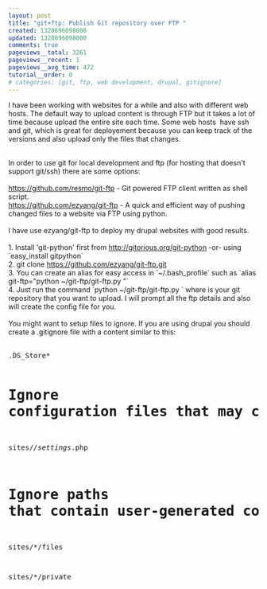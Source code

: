 ```yaml
---
layout: post
title: "git+ftp: Publish Git repository over FTP "
created: 1320896098000
updated: 1320896098000
comments: true
pageviews__total: 3261
pageviews__recent: 1
pageviews__avg_time: 472
tutorial__order: 0
# categories: [git, ftp, web development, drupal, gitignore]
---
```

<p>I have been working with websites for a while and also with different web hosts. The default way to upload content is through FTP but it takes a lot of time because upload the entire site each time. Some web hosts &nbsp;have ssh and git, which is great for deployement because you can keep track of the versions and also upload only the files that changes.</p>
<!--More-->
<div>
	&nbsp;</div>
<div>
	In order to use git for local development and ftp (for hosting that doesn&#39;t support git/ssh) there are some options:</div>
<div>
	&nbsp;</div>
<div>
	<a href="https://github.com/resmo/git-ftp">https://github.com/resmo/git-ftp</a> - Git powered FTP client written as shell script.</div>
<div>
	<a href="https://github.com/ezyang/git-ftp">https://github.com/ezyang/git-ftp</a> - A quick and efficient way of pushing changed files to a website via FTP using python.</div>
<div>
	&nbsp;</div>
<div>
	I have use ezyang/git-ftp to deploy my drupal websites with good results.</div>
<div>
	&nbsp;</div>
<div>
	1. Install &#39;git-python&#39; first from <a href="http://gitorious.org/git-python">http://gitorious.org/git-python</a> -or- using `easy_install gitpython`</div>
<div>
	2. git clone <a href="https://github.com/ezyang/git-ftp.git">https://github.com/ezyang/git-ftp.git</a></div>
<div>
	3. You can create an alias for easy access in `~/.bash_profile` such as `alias git-ftp=&quot;python ~/git-ftp/git-ftp.py &quot;`</div>
<div>
	4. Just run the command `python ~/git-ftp/git-ftp.py ` where is your git repository that you want to upload. I will prompt all the ftp details and also will create the config file for you.</div>
<div>
	&nbsp;</div>
<div>
	You might want to setup files to ignore. If you are using drupal you should create a .gitignore file with a content similar to this:</div>
<div>
	&nbsp;</div>
<div>
	<pre>
.DS_Store*


# Ignore configuration files that may contain sensitive information.

sites/*/settings*.php


# Ignore paths that contain user-generated content.

sites/*/files

sites/*/private</pre>
</div>
<div>
	&nbsp;</div>
